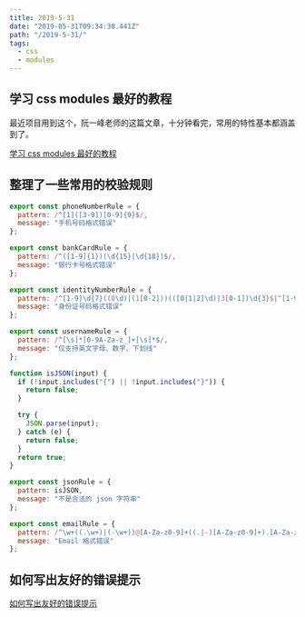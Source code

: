 ```yaml
---
title: 2019-5-31
date: "2019-05-31T09:34:38.441Z"
path: "/2019-5-31/"
tags:
  - css
  - modules
---
```


## 学习 css modules 最好的教程

最近项目用到这个，阮一峰老师的这篇文章，十分钟看完，常用的特性基本都涵盖到了。

[学习 css modules 最好的教程](http://www.ruanyifeng.com/blog/2016/06/css_modules.html)

## 整理了一些常用的校验规则

```javascript
export const phoneNumberRule = {
  pattern: /^[1]([3-9])[0-9]{9}$/,
  message: "手机号码格式错误"
};

export const bankCardRule = {
  pattern: /^([1-9]{1})(\d{15}|\d{18})$/,
  message: "银行卡号格式错误"
};

export const identityNumberRule = {
  pattern: /^[1-9]\d{7}((0\d)|(1[0-2]))(([0|1|2]\d)|3[0-1])\d{3}$|^[1-9]\d{5}[1-9]\d{3}((0\d)|(1[0-2]))(([0|1|2]\d)|3[0-1])\d{3}([0-9]|X)$/,
  message: "身份证号码格式错误"
};

export const usernameRule = {
  pattern: /^[\s]*[0-9A-Za-z_]+[\s]*$/,
  message: "仅支持英文字母、数字、下划线"
};

function isJSON(input) {
  if (!input.includes("{") || !input.includes("}")) {
    return false;
  }

  try {
    JSON.parse(input);
  } catch (e) {
    return false;
  }
  return true;
}

export const jsonRule = {
  pattern: isJSON,
  message: "不是合法的 json 字符串"
};

export const emailRule = {
  pattern: /^\w+((.\w+)|(-\w+))@[A-Za-z0-9]+((.|-)[A-Za-z0-9]+).[A-Za-z0-9]+$/,
  message: "Email 格式错误"
};
```

## 如何写出友好的错误提示

[如何写出友好的错误提示](https://zhuanlan.zhihu.com/p/28553986)

